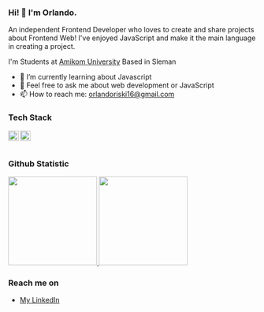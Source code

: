 ### Hi! 👋 I'm Orlando.

An independent Frontend Developer who loves to create and share projects about Frontend Web! I've enjoyed JavaScript and make it the main language in creating a project.

I'm Students at <a href="https://home.amikom.ac.id/">Amikom University</a> Based in Sleman

- 🌱 I’m currently learning about Javascript
- 💬 Feel free to ask me about web development or JavaScript
- 📫 How to reach me: orlandoriski16@gmail.com

### Tech Stack
  <a href="#"><img align="left" alt="JavaScript" title="JavaScript" width="21px" src="https://upload.wikimedia.org/wikipedia/commons/9/99/Unofficial_JavaScript_logo_2.svg" /></a>
  <a href="https://reactjs.org/"><img align="left" alt="React" title="React" width="21px" src="https://cdn.worldvectorlogo.com/logos/react-2.svg" /></a>
  <br>
  <br>
  
### Github Statistic
<p align="left">
<a href="https://github.com/orandorisk">
  <img height="180em" src="https://github-readme-stats-eight-theta.vercel.app/api?username=orandorisk&show_icons=true&theme=algolia&include_all_commits=true&count_private=true"/>
  <img height="180em" src="https://github-readme-stats-eight-theta.vercel.app/api/top-langs/?username=orandorisk&layout=compact&langs_count=8&theme=algolia"/>
</a>
</p>

### Reach me on
- <a href="https://www.linkedin.com/in/orlando-riski-956549207/">My LinkedIn</a>
